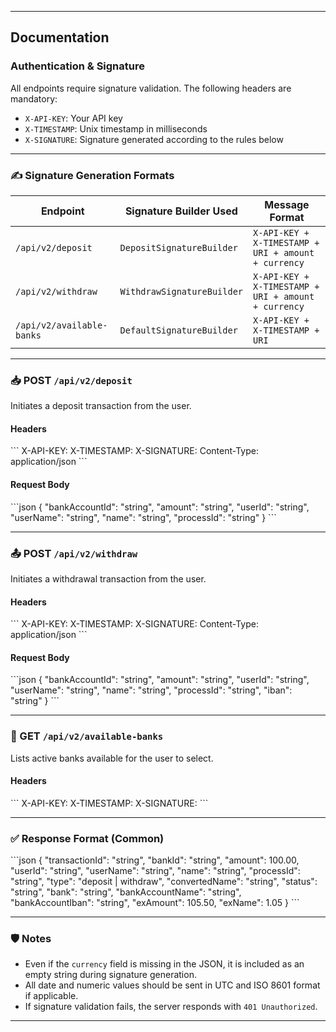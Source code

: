 
---

## Documentation

### Authentication & Signature

All endpoints require signature validation. The following headers are mandatory:

- `X-API-KEY`: Your API key
- `X-TIMESTAMP`: Unix timestamp in milliseconds
- `X-SIGNATURE`: Signature generated according to the rules below

---

### ✍️ Signature Generation Formats

| Endpoint                    | Signature Builder Used         | Message Format                                                   |
|----------------------------|-------------------------------|-----------------------------------------------------------------|
| `/api/v2/deposit`          | `DepositSignatureBuilder`      | `X-API-KEY + X-TIMESTAMP + URI + amount + currency`             |
| `/api/v2/withdraw`         | `WithdrawSignatureBuilder`     | `X-API-KEY + X-TIMESTAMP + URI + amount + currency`             |
| `/api/v2/available-banks`  | `DefaultSignatureBuilder`      | `X-API-KEY + X-TIMESTAMP + URI`                                 |

---

### 📥 POST `/api/v2/deposit`

Initiates a deposit transaction from the user.

#### Headers

\`\`\`
X-API-KEY: <api-key>
X-TIMESTAMP: <unix-timestamp>
X-SIGNATURE: <generated-signature>
Content-Type: application/json
\`\`\`

#### Request Body

\`\`\`json
{
"bankAccountId": "string",
"amount": "string",
"userId": "string",
"userName": "string",
"name": "string",
"processId": "string"
}
\`\`\`

---

### 📤 POST `/api/v2/withdraw`

Initiates a withdrawal transaction from the user.

#### Headers

\`\`\`
X-API-KEY: <api-key>
X-TIMESTAMP: <unix-timestamp>
X-SIGNATURE: <generated-signature>
Content-Type: application/json
\`\`\`

#### Request Body

\`\`\`json
{
"bankAccountId": "string",
"amount": "string",
"userId": "string",
"userName": "string",
"name": "string",
"processId": "string",
"iban": "string"
}
\`\`\`

---

### 🏦 GET `/api/v2/available-banks`

Lists active banks available for the user to select.

#### Headers

\`\`\`
X-API-KEY: <api-key>
X-TIMESTAMP: <unix-timestamp>
X-SIGNATURE: <generated-signature>
\`\`\`

---

### ✅ Response Format (Common)

\`\`\`json
{
"transactionId": "string",
"bankId": "string",
"amount": 100.00,
"userId": "string",
"userName": "string",
"name": "string",
"processId": "string",
"type": "deposit | withdraw",
"convertedName": "string",
"status": "string",
"bank": "string",
"bankAccountName": "string",
"bankAccountIban": "string",
"exAmount": 105.50,
"exName": 1.05
}
\`\`\`

---

### 🛡️ Notes

- Even if the `currency` field is missing in the JSON, it is included as an empty string during signature generation.
- All date and numeric values should be sent in UTC and ISO 8601 format if applicable.
- If signature validation fails, the server responds with `401 Unauthorized`.

---
